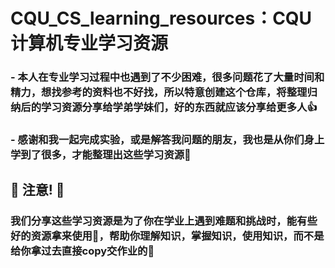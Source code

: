 # CQU_CS_learning_resources：CQU计算机专业学习资源

### - 本人在专业学习过程中也遇到了不少困难，很多问题花了大量时间和精力，想找参考的资料也不好找，所以特意创建这个仓库，将整理归纳后的学习资源分享给学弟学妹们，好的东西就应该分享给更多人👍

### - 感谢和我一起完成实验，或是解答我问题的朋友，我也是从你们身上学到了很多，才能整理出这些学习资源🥰

## 🫵  注意! 🫵
### 我们分享这些学习资源是为了你在学业上遇到难题和挑战时，能有些好的资源拿来使用💪，帮助你理解知识，掌握知识，使用知识，而不是给你拿过去直接copy交作业的👊
